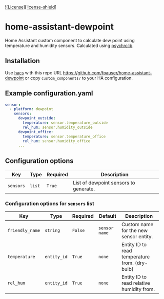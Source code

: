 [![License][license-shield]](LICENSE)

# home-assistant-dewpoint
Home Assistant custom component to calculate dew point using temperature and humidity sensors.
Calculated using [psychrolib](https://github.com/psychrometrics/psychrolib).


## Installation

Use [hacs](https://hacs.xyz) with this repo URL https://github.com/fpauser/home-assistant-dewpoint or copy `custom_components/` to your HA configuration.

## Example configuration.yaml

```yaml
sensor:
  - platform: dewpoint
    sensors:
      dewpoint_outside:
        temperature: sensor.temperature_outside
        rel_hum: sensor.humidity_outside
      dewpoint_office:
        temperature: sensor.temperature_office
        rel_hum: sensor.humidity_office
      ...
```

## Configuration options

Key | Type | Required | Description
-- | -- | -- | --
`sensors` | `list` | `True` | List of dewpoint sensors to generate.

### Configuration options for `sensors` list

Key | Type | Required | Default | Description
-- | -- | -- | -- | --
`friendly_name` | `string` | `False` | `sensor name` | Custom name for the new sensor entity.
`temperature` | `entity_id` | `True` | `none` | Entity ID to read temperature from. (dry-bulb)
`rel_hum` | `entity_id` | `True` | `none` | Entity ID to read relative humidity from.
